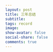 ```yaml
---
layout: post
title: 三年总结
subtitle:
tags: record
image:
show-avatar: false
social-share: false
comments: true
---
```

